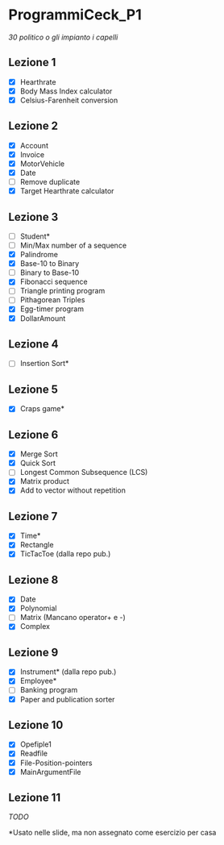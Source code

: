 # ProgrammiCeck_P1
_30 politico o gli impianto i capelli_

Lezione 1
-
 - [X] Hearthrate
 - [X] Body Mass Index calculator
 - [X] Celsius-Farenheit conversion

Lezione 2
-
 - [X] Account
 - [X] Invoice
 - [X] MotorVehicle
 - [X] Date
 - [ ] Remove duplicate
 - [X] Target Hearthrate calculator

Lezione 3
-
 - [ ] Student*
 - [ ] Min/Max number of a sequence
 - [X] Palindrome
 - [X] Base-10 to Binary
 - [ ] Binary to Base-10
 - [X] Fibonacci sequence
 - [ ] Triangle printing program
 - [ ] Pithagorean Triples
 - [X] Egg-timer program
 - [X] DollarAmount

Lezione 4
-
 - [ ] Insertion Sort*

Lezione 5
-
 - [X] Craps game*

Lezione 6
-
 - [X] Merge Sort
 - [X] Quick Sort
 - [ ] Longest Common Subsequence (LCS)
 - [X] Matrix product
 - [X] Add to vector without repetition

Lezione 7
-
 - [X] Time*
 - [X] Rectangle
 - [X] TicTacToe (dalla repo pub.)

Lezione 8
-
 - [X] Date
 - [X] Polynomial
 - [ ] Matrix (Mancano operator+ e -)
 - [X] Complex

Lezione 9
-
 - [X] Instrument* (dalla repo pub.)
 - [X] Employee*
 - [ ] Banking program
 - [X] Paper and publication sorter

Lezione 10
-
 - [X] Opefiple1
 - [X] Readfile
 - [X] File-Position-pointers
 - [X] MainArgumentFile

Lezione 11
-
 _TODO_


*Usato nelle slide, ma non assegnato come esercizio per casa
